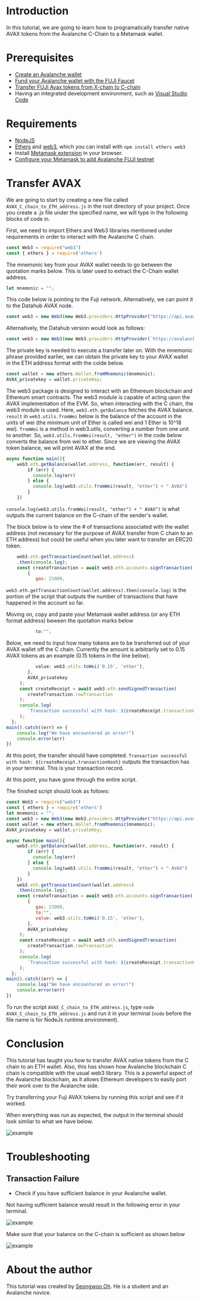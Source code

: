 # Introduction

In this tutorial, we are going to learn how to programatically transfer native AVAX tokens from the Avalanche C-Chain to a Metamask wallet.

# Prerequisites

* [Create an Avalanche wallet](https://wallet.avax.network/create)
* [Fund your Avalanche wallet with the FUJI Faucet](https://docs.avax.network/build/tutorials/platform/fuji-workflow#get-a-drip-from-the-fuji-faucet)
* [Transfer FUJI Avax tokens from X-chain to C-chain](https://docs.avax.network/build/tutorials/platform/transfer-avax-between-x-chain-and-c-chain)
* Having an integrated development environment, such as [Visual Studio Code](https://code.visualstudio.com/download)

# Requirements

* [NodeJS](https://nodejs.org/en)
* [Ethers](https://docs.ethers.io/v5/) and [web3](https://web3js.readthedocs.io/en/v1.5.2/), which you can install with `npm install ethers web3`
* Install [Metamask extension](https://metamask.io/download.html) in your browser.
* [Configure your Metamask to add Avalanche FUJI testnet](https://docs.avax.network/build/tutorials/smart-contracts/deploy-a-smart-contract-on-avalanche-using-remix-and-metamask#step-1-setting-up-metamask)  

# Transfer AVAX 

We are going to start by creating a new file called `AVAX_C_chain_to_ETH_address.js` in the root directory of your project. Once you create a .js file under the specified name, we will type in the following blocks of code in. 

First, we need to import Ethers and Web3 libraries mentioned under requirements in order to interact with the Avalanche C chain.

```javascript
const Web3 = require("web3")
const { ethers } = require('ethers')
```

The mnemonic key from your AVAX wallet needs to go between the quotation marks below. This is later used to extract the C-Chain wallet address.

```javascript
let mnemonic = "";
```

This code below is pointing to the Fuji network. Alternatively, we can point it to the Datahub AVAX node.

```javascript
const web3 = new Web3(new Web3.providers.HttpProvider("https://api.avax-test.network/ext/bc/C/rpc"))
```

Alternatively, the Datahub version would look as follows:

```javascript
const web3 = new Web3(new Web3.providers.HttpProvider(`https://avalanche--fuji--rpc.datahub.figment.io/apikey/${process.env.DATAHUB_AVALANCHE_API_KEY}/ext/bc/C/rpc`))
```


The private key is needed to execute a transfer later on. With the mnemonic phrase provided earlier, we can obtain the private key to your AVAX wallet in the ETH address format with the colde below.

```javascript
const wallet = new ethers.Wallet.fromMnemonic(mnemonic);
AVAX_privatekey = wallet.privateKey;
```

The web3 package is designed to interact with an Ethereum blockchain and Ethereum smart contracts. The web3 module is capable of acting upon the AVAX implementation of the EVM. So, when interacting with the C chain, the web3 module is used. Here, `web3.eth.getBalance` fetches the AVAX balance. `result` in `web3.utils.fromWei` below is the balance of the account in the units of wei \(the minimum unit of Ether is called wei and 1 Ether is 10^18 wei\). `fromWei` is a method in web3.utils, converting a number from one unit to another. So, `web3.utils.fromWei(result, "ether")` in the code below converts the balance from wei to ether. Since we are viewing the AVAX token balance, we will print AVAX at the end.

```javascript
async function main(){
    web3.eth.getBalance(wallet.address, function(err, result) {    
        if (err) {
          console.log(err)
        } else {
          console.log(web3.utils.fromWei(result, "ether") + " AVAX")
        }
    })
```
`console.log(web3.utils.fromWei(result, "ether") + " AVAX")` is what outputs the current balance on the C-chain of the sender's wallet. 

The block below is to view the \# of transactions associated with the wallet address \(not necessary for the purpose of AVAX transfer from C chain to an ETH address\) but could be useful when you later want to transfer an ERC20 token.

```javascript
    web3.eth.getTransactionCount(wallet.address)       
    .then(console.log);                                               
    const createTransaction = await web3.eth.accounts.signTransaction(           
        {
           gas: 21000,
```

`web3.eth.getTransactionCount(wallet.address).then(console.log)` is the portion of the script that outputs the number of transactions that have happened in the account so far. 

Moving on, copy and paste your Metamask wallet address (or any ETH format address) beween the quotation marks below

```javascript
           to:"",
```

Below, we need to input how many tokens are to be transferred out of your AVAX wallet off the C chain. Currently the amount is arbitrarily set to 0.15 AVAX tokens as an example \(0.15 tokens in the line below\).

```javascript
           value: web3.utils.toWei('0.15', 'ether'),     
        },
        AVAX_privatekey                                 
     );
     const createReceipt = await web3.eth.sendSignedTransaction(
        createTransaction.rawTransaction
     );
     console.log(
        `Transaction successful with hash: ${createReceipt.transactionHash}`
     );
  };
main().catch((err) => {
    console.log("We have encountered an error!")
    console.error(err)
})
```
At this point, the transfer should have completed. `Transaction successful with hash: ${createReceipt.transactionHash}` outputs the transaction has in your terminal. This is your transaction record. 

At this point, you have gone through the entire script. 

The finished script should look as follows:

```javascript
const Web3 = require("web3")
const { ethers } = require('ethers')
let mnemonic = "";
const web3 = new Web3(new Web3.providers.HttpProvider("https://api.avax-test.network/ext/bc/C/rpc"))
const wallet = new ethers.Wallet.fromMnemonic(mnemonic);
AVAX_privatekey = wallet.privateKey;

async function main(){
    web3.eth.getBalance(wallet.address, function(err, result) {    
        if (err) {
          console.log(err)
        } else {
          console.log(web3.utils.fromWei(result, "ether") + " AVAX")
        }
    })
    web3.eth.getTransactionCount(wallet.address)       
    .then(console.log);                                               
    const createTransaction = await web3.eth.accounts.signTransaction(           
        {
           gas: 21000,
           to:"",
           value: web3.utils.toWei('0.15', 'ether'),     
        },
        AVAX_privatekey                                 
     );
     const createReceipt = await web3.eth.sendSignedTransaction(
        createTransaction.rawTransaction
     );
     console.log(
        `Transaction successful with hash: ${createReceipt.transactionHash}`
     );
  };
main().catch((err) => {
    console.log("We have encountered an error!")
    console.error(err)
})
```

To run the script `AVAX_C_chain_to_ETH_address.js`, type `node AVAX_C_chain_to_ETH_address.js` and run it in your terminal (`node` before the file name is for NodeJs runtime.environment).

# Conclusion

This tutorial has taught you how to transfer AVAX native tokens from the C chain to an ETH wallet. Also, this has shown how Avalanche blockchain C chain is compatible with the usual web3 library. This is a powerful aspect of the Avalanche blockchain, as it allows Ethereum developers to easily port their work over to the Avalanche side.

Try transferring your Fuji AVAX tokens by running this script and see if it worked.

When everything was run as expected, the output in the terminal should look similar to what we have below.

![example](https://i.imgur.com/yr6nkto.png)

# Troubleshooting

## Transaction Failure

* Check if you have sufficient balance in your Avalanche wallet. 

Not having sufficient balance would result in the following error in your terminal. 

![example](https://i.imgur.com/Jh2a6Yl.png)  

Make sure that your balance on the C-chain is sufficient as shown below

![example](https://i.imgur.com/d2QFBU0.png)

# About the author

This tutorial was created by [Seongwoo Oh](https://github.com/blackwidoq). He is a student and an Avalanche novice.

